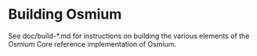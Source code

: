 Building Osmium
=============

See doc/build-*.md for instructions on building the various
elements of the Osmium Core reference implementation of Osmium.

